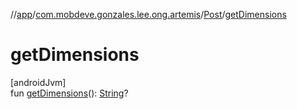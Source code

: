 //[app](../../../index.md)/[com.mobdeve.gonzales.lee.ong.artemis](../index.md)/[Post](index.md)/[getDimensions](get-dimensions.md)

# getDimensions

[androidJvm]\
fun [getDimensions](get-dimensions.md)(): [String](https://kotlinlang.org/api/latest/jvm/stdlib/kotlin/-string/index.html)?
